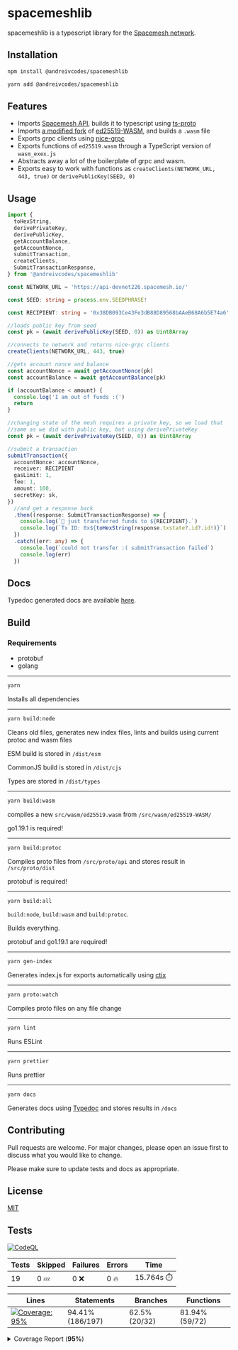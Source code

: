 # spacemeshlib

spacemeshlib is a typescript library for the [Spacemesh network](https://spacemesh.io).

## Installation

```bash
npm install @andreivcodes/spacemeshlib
```

```bash
yarn add @andreivcodes/spacemeshlib
```

## Features

- Imports [Spacemesh API](https://github.com/spacemeshos/api), builds it to typescript using [ts-proto](https://github.com/stephenh/ts-proto)
- Imports [a modified fork](https://github.com/andreivcodes/ed25519-WASM) of [ed25519-WASM](https://github.com/spacemeshos/ed25519-WASM), and builds a `.wasm` file
- Exports grpc clients using [nice-grpc](https://www.npmjs.com/package/nice-grpc#client)
- Exports functions of `ed25519.wasm` through a TypeScript version of `wasm_exex.js`
- Abstracts away a lot of the boilerplate of grpc and wasm.
- Exports easy to work with functions as `createClients(NETWORK_URL, 443, true)` or `derivePublicKey(SEED, 0)`

## Usage

```typescript
import {
  toHexString,
  derivePrivateKey,
  derivePublicKey,
  getAccountBalance,
  getAccountNonce,
  submitTransaction,
  createClients,
  SubmitTransactionResponse,
} from '@andreivcodes/spacemeshlib'

const NETWORK_URL = 'https://api-devnet226.spacemesh.io/'

const SEED: string = process.env.SEEDPHRASE!

const RECIPIENT: string = '0x38DB093Ce43Fe3dB88D89568bAAeB68A6b5E74a6'.slice(2)

//loads public key from seed
const pk = (await derivePublicKey(SEED, 0)) as Uint8Array

//connects to network and returns nice-grpc clients
createClients(NETWORK_URL, 443, true)

//gets account nonce and balance
const accountNonce = await getAccountNonce(pk)
const accountBalance = await getAccountBalance(pk)

if (accountBalance < amount) {
  console.log('I am out of funds :(')
  return
}

//changing state of the mesh requires a private key, so we load that
//same as we did with public key, but using derivePrivateKey
const pk = (await derivePrivateKey(SEED, 0)) as Uint8Array

//submit a transaction
submitTransaction({
  accountNonce: accountNonce,
  receiver: RECIPIENT
  gasLimit: 1,
  fee: 1,
  amount: 100,
  secretKey: sk,
})
  //and get a response back
  .then((response: SubmitTransactionResponse) => {
    console.log(`💸 just transferred funds to ${RECIPIENT}.`)
    console.log(`Tx ID: 0x${toHexString(response.txstate?.id?.id!)}`)
  })
  .catch((err: any) => {
    console.log(`could not transfer :( submitTransaction failed`)
    console.log(err)
  })
```

## Docs

Typedoc generated docs are available [here](https://andreivcodes.github.io/spacemeshlib/).

## Build

### Requirements

- protobuf
- golang

---

```bash
yarn
```

Installs all dependencies

---

```bash
yarn build:node
```

Cleans old files, generates new index files, lints and builds using current protoc and wasm files

ESM build is stored in `/dist/esm`

CommonJS build is stored in `/dist/cjs`

Types are stored in `/dist/types`

---

```bash
yarn build:wasm
```

compiles a new `src/wasm/ed25519.wasm` from `/src/wasm/ed25519-WASM/`

go1.19.1 is required!

---

```bash
yarn build:protoc
```

Compiles proto files from `/src/proto/api` and stores result in `/src/proto/dist`

protobuf is required!

---

```bash
yarn build:all
```

`build:node`, `build:wasm` and `build:protoc`.

Builds everything.

protobuf and go1.19.1 are required!

---

```bash
yarn gen-index
```

Generates index.js for exports automatically using [ctix](https://imjuni.github.io/ctix/)

---

```bash
yarn proto:watch
```

Compiles proto files on any file change

---

```bash
yarn lint
```

Runs ESLint

---

```bash
yarn prettier
```

Runs prettier

---

```bash
yarn docs
```

Generates docs using [Typedoc](https://typedoc.org) and stores results in `/docs`

## Contributing

Pull requests are welcome. For major changes, please open an issue first to discuss what you would like to change.

Please make sure to update tests and docs as appropriate.

## License

[MIT](https://choosealicense.com/licenses/mit/)

## Tests

[![CodeQL](https://github.com/andreivcodes/spacemeshlib/actions/workflows/codeql-analysis.yml/badge.svg?branch=main)](https://github.com/andreivcodes/spacemeshlib/actions/workflows/codeql-analysis.yml)

| Tests | Skipped | Failures | Errors | Time |
| ----- | ------- | -------- | -------- | ------------------ |
| 19 | 0 :zzz: | 0 :x: | 0 :fire: | 15.764s :stopwatch: |


| Lines | Statements | Branches | Functions |
| ----- | ------- | -------- | -------- |
| <a href="https://github.com/andreivcodes/spacemeshlib/blob/22a73059f24c3ecdca1daf9b1af8bc1daddf7e9f/README.md"><img alt="Coverage: 95%" src="https://img.shields.io/badge/Coverage-95%25-brightgreen.svg" /></a><br/> | 94.41% (186/197) | 62.5% (20/32) | 81.94% (59/72) |


<details><summary>Coverage Report (<b>95%</b>)</summary><table><tr><th>File</th><th>% Stmts</th><th>% Branch</th><th>% Funcs</th><th>% Lines</th><th>Uncovered Line #s</th></tr><tbody><tr><td><b>All files</b></td><td><b>94.41</b></td><td><b>62.5</b></td><td><b>81.94</b></td><td><b>95.13</b></td><td></td></tr><tr><td><!-- Jest Coverage Comment --> <a href="https://github.com/andreivcodes/spacemeshlib/blob/22a73059f24c3ecdca1daf9b1af8bc1daddf7e9f/clients.ts">clients.ts</a></td><td>100</td><td>50</td><td>100</td><td>100</td><td><a href="https://github.com/andreivcodes/spacemeshlib/blob/22a73059f24c3ecdca1daf9b1af8bc1daddf7e9f/clients.ts#L16-L34">1634</a></td></tr><tr><td><!-- Jest Coverage Comment --> <a href="https://github.com/andreivcodes/spacemeshlib/blob/22a73059f24c3ecdca1daf9b1af8bc1daddf7e9f/crypto.ts">crypto.ts</a></td><td>91.86</td><td>100</td><td>80</td><td>90.41</td><td><a href="https://github.com/andreivcodes/spacemeshlib/blob/22a73059f24c3ecdca1daf9b1af8bc1daddf7e9f/crypto.ts#L32">32</a>, <a href="https://github.com/andreivcodes/spacemeshlib/blob/22a73059f24c3ecdca1daf9b1af8bc1daddf7e9f/crypto.ts#L47">47</a>, <a href="https://github.com/andreivcodes/spacemeshlib/blob/22a73059f24c3ecdca1daf9b1af8bc1daddf7e9f/crypto.ts#L64">64</a>, <a href="https://github.com/andreivcodes/spacemeshlib/blob/22a73059f24c3ecdca1daf9b1af8bc1daddf7e9f/crypto.ts#L81">81</a>, <a href="https://github.com/andreivcodes/spacemeshlib/blob/22a73059f24c3ecdca1daf9b1af8bc1daddf7e9f/crypto.ts#L99">99</a>, <a href="https://github.com/andreivcodes/spacemeshlib/blob/22a73059f24c3ecdca1daf9b1af8bc1daddf7e9f/crypto.ts#L118">118</a>, <a href="https://github.com/andreivcodes/spacemeshlib/blob/22a73059f24c3ecdca1daf9b1af8bc1daddf7e9f/crypto.ts#L175">175</a></td></tr><tr><td><!-- Jest Coverage Comment --> <a href="https://github.com/andreivcodes/spacemeshlib/blob/22a73059f24c3ecdca1daf9b1af8bc1daddf7e9f/global_state.ts">global_state.ts</a></td><td>90.32</td><td>65.21</td><td>100</td><td>100</td><td><a href="https://github.com/andreivcodes/spacemeshlib/blob/22a73059f24c3ecdca1daf9b1af8bc1daddf7e9f/global_state.ts#L10-L67">10<!-- Jest Coverage Comment -->67</a></td></tr><tr><td><!-- Jest Coverage Comment --> <a href="https://github.com/andreivcodes/spacemeshlib/blob/22a73059f24c3ecdca1daf9b1af8bc1daddf7e9f/index.ts">index.ts</a></td><td>100</td><td>100</td><td>72.72</td><td>100</td><td><!-- Jest Coverage Comment --></td></tr><tr><td> <!-- Jest Coverage Comment --><a href="https://github.com/andreivcodes/spacemeshlib/blob/22a73059f24c3ecdca1daf9b1af8bc1daddf7e9f/tx.ts">tx.ts</a></td><td>90</td><td>0</td><td>100</td><td>100</td><td><a href="https://github.com/andreivcodes/spacemeshlib/blob/22a73059f24c3ecdca1daf9b1af8bc1daddf7e9f/tx.ts#L20">20</a></td></tr><tr><td> <!-- Jest Coverage Comment --><a href="https://github.com/andreivcodes/spacemeshlib/blob/22a73059f24c3ecdca1daf9b1af8bc1daddf7e9f/utils.ts">utils.ts</a></td><td>100</td><td>100</td><td>100</td><td>100</td><td></td></tr></tbody></table></details>
